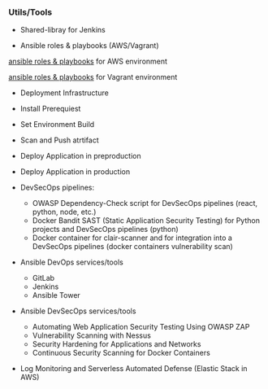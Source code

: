 ### Utils/Tools

+ Shared-libray for Jenkins

+ Ansible roles & playbooks (AWS/Vagrant)

[ansible roles & playbooks](https://github.com/adavarski/DevSecOps-full-integration-chain/tree/main/utils/1-ansible-aws-infra) for AWS environment

[ansible roles & playbooks](https://github.com/adavarski/DevSecOps-full-integration-chain/tree/main/utils/2-ansible-vagrant-infra) for Vagrant environment

 + Deployment Infrastructure
 + Install Prerequiest
 + Set Environment Build
 + Scan and Push atrtifact
 + Deploy Application in preproduction
 + Deploy Application in production



+ DevSecOps pipelines:
  + OWASP Dependency-Check script for DevSecOps pipelines (react, python, node, etc.)
  + Docker Bandit SAST (Static Application Security Testing) for Python projects and DevSecOps pipelines (python)
  + Docker container for clair-scanner and for integration into a DevSecOps pipelines (docker containers vulnerability scan)

+ Ansible DevOps services/tools
  + GitLab 
  + Jenkins
  + Ansible Tower

+ Ansible DevSecOps services/tools

  + Automating Web Application Security Testing Using OWASP ZAP
  + Vulnerability Scanning with Nessus
  + Security Hardening for Applications and Networks
  + Continuous Security Scanning for Docker Containers

+ Log Monitoring and Serverless Automated Defense (Elastic Stack in AWS)


